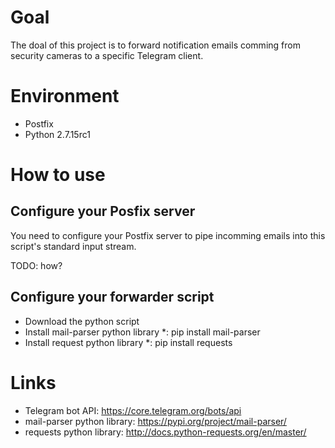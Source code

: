 # Goal
The doal of this project is to forward notification emails comming from security cameras to a specific Telegram client.

# Environment
* Postfix
* Python 2.7.15rc1

# How to use
## Configure your Posfix server
You need to configure your Postfix server to pipe incomming emails into this script's standard input stream.

TODO: how?

## Configure your forwarder script
* Download the python script
* Install mail-parser python library
*: pip install mail-parser
* Install request python library
*: pip install requests

# Links
* Telegram bot API: https://core.telegram.org/bots/api 
* mail-parser python library: https://pypi.org/project/mail-parser/
* requests python library: http://docs.python-requests.org/en/master/   
